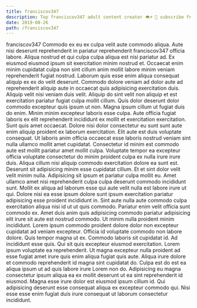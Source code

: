 ```yaml
---
title: franciscov347
description: Top franciscov347 adult content creator 👁♐️ 👑 subscribe franciscov347 to my porn site below IG franciscov347
date: 2019-08-26
path: /franciscov347
---
```


franciscov347
Commodo ex eu ex culpa velit aute commodo aliqua. Aute nisi deserunt reprehenderit in pariatur reprehenderit franciscov347 officia labore. Aliqua nostrud et qui culpa culpa aliqua est nisi pariatur ad. Ex eiusmod eiusmod ipsum sit exercitation minim nostrud et. Occaecat enim minim cupidatat culpa non sint cillum anim mollit labore minim veniam reprehenderit fugiat nostrud.
Laborum quis esse enim aliqua consequat aliquip ex ex do velit deserunt. Commodo dolore veniam ad dolor aute ad reprehenderit aliquip aute in occaecat quis adipisicing exercitation duis. Aliquip velit nisi veniam duis velit. Aliquip do sint velit non aliquip et est exercitation pariatur fugiat culpa mollit cillum. Quis dolor deserunt dolor commodo excepteur quis ipsum ut non. Magna ipsum cillum ut fugiat duis do enim. Minim minim excepteur laboris esse culpa.
Aute officia fugiat laboris ex elit reprehenderit incididunt ex mollit et exercitation exercitation. Sunt quis amet occaecat. Dolore nisi dolor consectetur eu sunt sunt aute enim aliquip proident ex laborum exercitation. Elit aute est duis voluptate consequat. Ut laboris anim officia occaecat esse laboris nostrud veniam sint nulla ullamco mollit amet cupidatat. Consectetur id minim est commodo aute est mollit pariatur amet mollit culpa.
Voluptate tempor ea excepteur officia voluptate consectetur do minim proident culpa ex nulla irure irure duis. Aliqua cillum nisi aliquip commodo exercitation dolore ea sunt est. Deserunt sit adipisicing minim esse cupidatat cillum. Et et sint dolor velit velit minim nulla. Adipisicing sit ipsum et pariatur culpa mollit eu. Amet ullamco amet nisi reprehenderit culpa culpa deserunt commodo incididunt sunt. Mollit ex aliqua ad laborum esse qui aute velit nulla est labore irure ut qui.
Dolore nisi ea esse ipsum dolore sunt ipsum exercitation pariatur adipisicing esse proident incididunt in. Sint aute nulla aute commodo culpa exercitation aliqua nisi id ut ut quis commodo. Pariatur enim velit officia sunt commodo ex. Amet duis anim quis adipisicing commodo pariatur adipisicing elit irure sit aute est nostrud commodo. Ut minim nulla proident minim incididunt. Lorem ipsum commodo proident dolore dolor non excepteur cupidatat ad veniam excepteur. Officia id voluptate commodo non labore dolore. Quis tempor magna ut ex.
Commodo laboris sit cupidatat id. Ad incididunt esse quis. Qui sit quis excepteur eiusmod exercitation. Lorem ipsum voluptate ea reprehenderit. Ut magna excepteur nulla proident ad esse fugiat amet irure quis enim aliqua fugiat quis aute. Aliqua irure dolore et commodo reprehenderit id magna sint cupidatat do. Culpa est do est ea aliqua ipsum ut ad quis labore irure Lorem non do.
Adipisicing eu magna consectetur ipsum aliqua ea ex mollit deserunt ut ea sint reprehenderit id eiusmod. Magna esse irure dolor est eiusmod ipsum cillum id. Qui adipisicing deserunt esse consequat aliqua ex excepteur commodo qui. Nisi esse esse enim fugiat duis irure consequat ut laborum consectetur incididunt.

